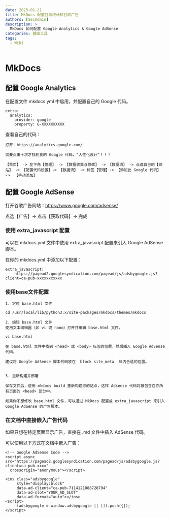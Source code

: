 ```yaml
---
date: 2025-01-21
title: MkDocs 配置谷歌统计和谷歌广告
authors: [SecAdmin]
description: >
  MkDocs 如何配置 Google Analytics & Google AdSense
categories: 基础工具
tags:
  - Wiki
---
```


# MkDocs

## 配置 Google Analytics

在配置文件 mkdocs.yml 中启用，并配置自己的 Google 代码。

```
extra:
  analytics:
    provider: google
    property: G-XXXXXXXXXX
```

查看自己的代码：

```
打开：https://analytics.google.com/

需要点击十次才找到我的 Google 代码，“人性化设计”！！！

【首页】 -> 左下角【管理】 -> 【数据收集与修改】 -> 【数据流】 -> 点选自己的【网站】 -> 【配置代码设置】-> 【数据流】 -> 标签【管理】-> 【添加此 Google 代码】  ->  【手动添加】
```


## 配置 Google AdSense

打开谷歌广告网站：https://www.google.com/adsense/

点选【广告】-> 点击【获取代码】-> 完成


### 使用 extra_javascript 配置

可以在 mkdocs.yml 文件中使用 extra_javascript 配置来引入 Google AdSense 脚本。

在你的 mkdocs.yml 中添加以下配置：

```
extra_javascript:
  - https://pagead2.googlesyndication.com/pagead/js/adsbygoogle.js?client=ca-pub-xxxxxxxxxxx
```


### 使用base文件配置

```
1. 定位 base.html 文件

cd /usr/local/lib/python3.x/site-packages/mkdocs/themes/mkdocs

2. 编辑 base.html 文件
使用文本编辑器（如 vi 或 nano）打开并编辑 base.html 文件。

vi base.html

在 base.html 文件中找到 <head> 或 <body> 标签的位置，然后插入 Google AdSense 代码。

建议将 Google AdSense 脚本代码放在  block site_meta  块内合适的位置。


3. 重新构建并部署

保存文件后，使用 mkdocs build 重新构建你的站点，这样 Adsense 代码将被包含在你所有页面的 <head> 部分中。

如果你不想修改 base.html 文件，可以通过 MkDocs 配置或 extra_javascript 来引入 Google AdSense 的广告脚本。
```

### 在文档中直接嵌入广告代码

如果只想在特定页面显示广告，直接在 .md 文件中插入 AdSense 代码。

可以使用以下方式在文档中嵌入广告：

```
<!-- Google AdSense Code -->
<script async src="https://pagead2.googlesyndication.com/pagead/js/adsbygoogle.js?client=ca-pub-xxxx"
  crossorigin="anonymous"></script>

<ins class="adsbygoogle"
     style="display:block"
     data-ad-client="ca-pub-7114121088728794"
     data-ad-slot="YOUR_AD_SLOT"
     data-ad-format="auto"></ins>
<script>
     (adsbygoogle = window.adsbygoogle || []).push({});
</script>
```